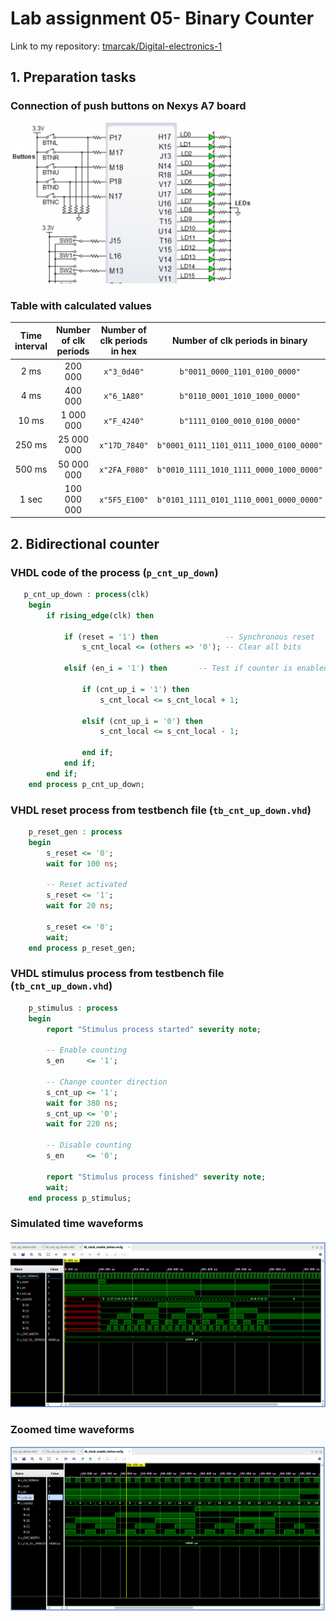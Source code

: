 # Lab assignment 05- Binary Counter

Link to my repository: [tmarcak/Digital-electronics-1](https://github.com/tmarcak/Digital-electronics-1)

## 1. Preparation tasks

### Connection of push buttons on Nexys A7 board

![](Images/buttons.png)

### Table with calculated values

| **Time interval** | **Number of clk periods** | **Number of clk periods in hex** | **Number of clk periods in binary** |
| :-: | :-: | :-: | :-: |
| 2&nbsp;ms | 200 000 | `x"3_0d40"` | `b"0011_0000_1101_0100_0000"` |
| 4&nbsp;ms | 400 000 | `x"6_1A80"` | `b"0110_0001_1010_1000_0000"` |
| 10&nbsp;ms | 1 000 000 | `x"F_4240"` | `b"1111_0100_0010_0100_0000"` |
| 250&nbsp;ms | 25 000 000 | `x"17D_7840"` | `b"0001_0111_1101_0111_1000_0100_0000"` |
| 500&nbsp;ms | 50 000 000 | `x"2FA_F080"` | `b"0010_1111_1010_1111_0000_1000_0000"` |
| 1&nbsp;sec | 100 000 000 | `x"5F5_E100"` | `b"0101_1111_0101_1110_0001_0000_0000"` |

## 2. Bidirectional counter

### VHDL code of the process (`p_cnt_up_down`)

```vhdl
   p_cnt_up_down : process(clk)
    begin
        if rising_edge(clk) then
        
            if (reset = '1') then               -- Synchronous reset
                s_cnt_local <= (others => '0'); -- Clear all bits

            elsif (en_i = '1') then       -- Test if counter is enabled

                if (cnt_up_i = '1') then
                    s_cnt_local <= s_cnt_local + 1;
                    
                elsif (cnt_up_i = '0') then
                    s_cnt_local <= s_cnt_local - 1;

                end if;
            end if;
        end if;
    end process p_cnt_up_down;
```

### VHDL reset process from testbench file (`tb_cnt_up_down.vhd`)

```vhdl
    p_reset_gen : process
    begin
        s_reset <= '0';
        wait for 100 ns;
        
        -- Reset activated
        s_reset <= '1';
        wait for 20 ns;

        s_reset <= '0';
        wait;
    end process p_reset_gen;
```

### VHDL stimulus process from testbench file (`tb_cnt_up_down.vhd`)

```vhdl
    p_stimulus : process
    begin
        report "Stimulus process started" severity note;

        -- Enable counting
        s_en     <= '1';
        
        -- Change counter direction
        s_cnt_up <= '1';
        wait for 380 ns;
        s_cnt_up <= '0';
        wait for 220 ns;

        -- Disable counting
        s_en     <= '0';

        report "Stimulus process finished" severity note;
        wait;
    end process p_stimulus;
```

### Simulated time waveforms

![](Images/waveforms.png)

### Zoomed time waveforms

![](Images/waveforms_zoom.png)

